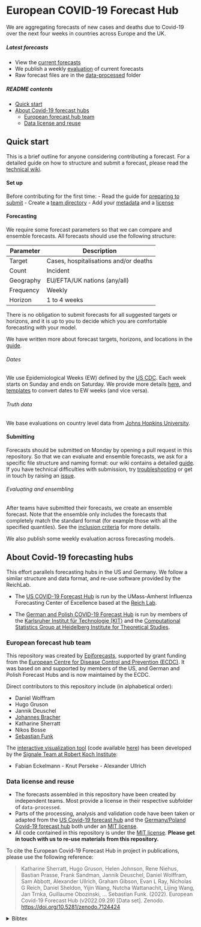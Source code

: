 
<!-- README.md is generated from README.Rmd. Please edit that file -->

# European COVID-19 Forecast Hub

We are aggregating forecasts of new cases and deaths due to Covid-19
over the next four weeks in countries across Europe and the UK.

##### Latest forecasts

  - View the [current
    forecasts](https://covid19forecasthub.eu/visualisation)
  - We publish a weekly
    [evaluation](https://covid19forecasthub.eu/reports) of current
    forecasts
  - Raw forecast files are in the
    [data-processed](https://github.com/epiforecasts/covid19-forecast-hub-europe/tree/main/data-processed)
    folder

##### README contents

  - [Quick start](#quick-start)
  - [About Covid-19 forecast hubs](#about-covid-19-forecasting-hubs)
      - [European forecast hub team](#european-forecast-hub-team)
      - [Data license and reuse](#data-license-and-reuse)

## Quick start

This is a brief outline for anyone considering contributing a forecast.
For a detailed guide on how to structure and submit a forecast, please
read the [technical wiki](../../wiki).

#### Set up

Before contributing for the first time: - Read the guide for [preparing
to submit](../../wiki/Preparing-to-submit) - Create a [team
directory](../../wiki/Creating-a-team-directory) - Add your
[metadata](../../wiki/Metadata) and a [license](../../wiki/Licensing)

#### Forecasting

We require some forecast parameters so that we can compare and ensemble
forecasts. All forecasts should use the following structure:

| Parameter | Description                           |
| --------- | ------------------------------------- |
| Target    | Cases, hospitalisations and/or deaths |
| Count     | Incident                              |
| Geography | EU/EFTA/UK nations (any/all)          |
| Frequency | Weekly                                |
| Horizon   | 1 to 4 weeks                          |

There is no obligation to submit forecasts for all suggested targets or
horizons, and it is up to you to decide which you are comfortable
forecasting with your model.

We have written more about forecast targets, horizons, and locations in
the [guide](../../wiki/Targets-and-horizons).

###### Dates

We use Epidemiological Weeks (EW) defined by the [US
CDC](https://wwwn.cdc.gov/nndss/document/MMWR_Week_overview.pdf). Each
week starts on Sunday and ends on Saturday. We provide more details
[here](../../wiki/Targets-and-horizons#date-format), and
[templates](../../template) to convert dates to EW weeks (and vice
versa).

###### Truth data

We base evaluations on country level data from [Johns Hopkins
University](https://github.com/CSSEGISandData/COVID-19/tree/master/csse_covid_19_data/csse_covid_19_time_series).

#### Submitting

Forecasts should be submitted on Monday by opening a pull request in
this repository. So that we can evaluate and ensemble forecasts, we ask
for a specific file structure and naming format: our wiki contains a
detailed [guide](../../wiki/Forecast-format). If you have technical
difficulties with submission, try
[troubleshooting](../..wiki/Troubleshooting-pull-requests) or get in
touch by raising an [issue](../issues).

###### Evaluating and ensembling

After teams have submitted their forecasts, we create an ensemble
forecast. Note that the ensemble only includes the forecasts that
completely match the standard format (for example those with all the
specified quantiles). See the [inclusion
criteria](../../wiki/Ensembling-and-evaluation) for more details.

We also publish some weekly evaluation across forecasting models.

## About Covid-19 forecasting hubs

This effort parallels forecasting hubs in the US and Germany. We follow
a similar structure and data format, and re-use software provided by the
ReichLab.

  - The [US COVID-19 Forecast
    Hub](https://github.com/reichlab/covid19-forecast-hub) is run by the
    UMass-Amherst Influenza Forecasting Center of Excellence based at
    the [Reich Lab](https://reichlab.io/).

  - The [German and Polish COVID-19 Forecast
    Hub](https://github.com/KITmetricslab/covid19-forecast-hub-de) is
    run by members of the [Karlsruher Institut für Technologie
    (KIT)](https://statistik.econ.kit.edu/index.ph) and the
    [Computational Statistics Group at Heidelberg Institute for
    Theoretical Studies](https://www.h-its.org/research/cst/).

### European forecast hub team

This repository was created by [Epiforecasts](https://epiforecasts.io),
supported by grant funding from the [European Centre for Disease Control
and Prevention (ECDC)](https://www.ecdc.europa.eu/). It was based on and
supported by members of the US, and German and Polish Forecast Hubs and
is now maintained by the ECDC.

Direct contributors to this repository include (in alphabetical order):

  - Daniel Wolffram
  - Hugo Gruson
  - Jannik Deuschel
  - [Johannes
    Bracher](https://statistik.econ.kit.edu/mitarbeiter_2902.php)
  - Katharine Sherratt
  - Nikos Bosse
  - [Sebastian
    Funk](https://www.lshtm.ac.uk/aboutus/people/funk.sebastian)

The [interactive visualization
tool](https://covid19forecasthub.eu/visualisation/) (code available
[here](https://github.com/SignaleRKI/forecast-europe)) has been
developed by the [Signale Team at Robert Koch
Institute](https://www.rki.de/EN/Content/infections/epidemiology/signals/signals_node.html):
- Fabian Eckelmann - Knut Perseke - Alexander Ullrich

### Data license and reuse

  - The forecasts assembled in this repository have been created by
    independent teams. Most provide a license in their respective
    subfolder of `data-processed`.
  - Parts of the processing, analysis and validation code have been
    taken or adapted from the [US Covid-19 forecast
    hub](https://github.com/reichlab/covid19-forecast-hub) and the
    [Germany/Poland Covid-19 forecast
    hub](https://github.com/KITmetricslab/covid19-forecast-hub-de) both
    under an [MIT
    license](https://github.com/reichlab/covid19-forecast-hub/blob/master/LICENSE).
  - All code contained in this repository is under the [MIT
    license](/LICENSE). **Please get in touch with us to re-use
    materials from this repository.**

To cite the European Covid-19 Forecast Hub in project in publications,
please use the following reference:

> Katharine Sherratt, Hugo Gruson, Helen Johnson, Rene Niehus, Bastian
> Prasse, Frank Sandman, Jannik Deuschel, Daniel Wolffram, Sam Abbott,
> Alexander Ullrich, Graham Gibson, Evan L Ray, Nicholas G Reich, Daniel
> Sheldon, Yijin Wang, Nutcha Wattanachit, Lijing Wang, Jan Trnka,
> Guillaume Obozinski, … Sebastian Funk. (2022). European Covid-19
> Forecast Hub (v2022.09.29) \[Data set\]. Zenodo.
> <https://doi.org/10.5281/zenodo.7124424>

<details>

<summary>Bibtex</summary>

``` bibtex
@dataset{katharine_sherratt_2022_7124424,
  author       = {Katharine Sherratt and
                  Hugo Gruson and
                  Helen Johnson and
                  Rene Niehus and
                  Bastian Prasse and
                  Frank Sandman and
                  Jannik Deuschel and
                  Daniel Wolffram and
                  Sam Abbott and
                  Alexander Ullrich and
                  Graham Gibson and
                  Evan L Ray and
                  Nicholas G Reich and
                  Daniel Sheldon and
                  Yijin Wang and
                  Nutcha Wattanachit and
                  Lijing Wang and
                  Jan Trnka and
                  Guillaume Obozinski and
                  Tao Sun and
                  Dorina Thanou and
                  Loic Pottier and
                  Ekaterina Krymova and
                  Maria Vittoria Barbarossa and
                  Neele Leithauser and
                  Jan Mohring and
                  Johanna Schneider and
                  Jaroslaw Wlazlo and
                  Jan Fuhrmann and
                  Berit Lange and
                  Isti Rodiah and
                  Prasith Baccam and
                  Heidi Gurung and
                  Steven Stage and
                  Bradley Suchoski and
                  Jozef Budzinski and
                  Robert Walraven and
                  Inmaculada Villanueva and
                  Vit Tucek and
                  Martin Smid and
                  Milan Zajicek and
                  Cesar Perez Alvarez and
                  Borja Reina and
                  Nikos I Bosse and
                  Sophie Meakin and
                  Pierfrancesco Alaimo Di Loro and
                  Antonello Maruotti and
                  Veronika Eclerova and
                  Andrea Kraus and
                  David Kraus and
                  Lenka Pribylova and
                  Bertsimas Dimitris and
                  Michael Lingzhi Li and
                  Soni Saksham and
                  Jonas Dehning and
                  Sebastian Mohr and
                  Viola Priesemann and
                  Grzegorz Redlarski and
                  Benjamin Bejar and
                  Giovanni Ardenghi and
                  Nicola Parolini and
                  Giovanni Ziarelli and
                  Wolfgang Bock and
                  Stefan Heyder and
                  Thomas Hotz and
                  David E Singh and
                  Miguel Guzman-Merino and
                  Jose L Aznarte and
                  David Morina and
                  Sergio Alonso and
                  Enric Alvarez and
                  Daniel Lopez and
                  Clara Prats and
                  Jan Pablo Burgard and
                  Arne Rodloff and
                  Tom Zimmermann and
                  Alexander Kuhlmann and
                  Janez Zibert and
                  Fulvia Pennoni and
                  Fabio Divino and
                  Marti Catala and
                  Gianfranco Lovison and
                  Paolo Giudici and
                  Barbara Tarantino and
                  Francesco Bartolucci and
                  Giovanna Jona Lasinio and
                  Marco Mingione and
                  Alessio Farcomeni and
                  Ajitesh Srivastava and
                  Pablo Montero-Manso and
                  Aniruddha Adiga and
                  Benjamin Hurt and
                  Bryan Lewis and
                  Madhav Marathe and
                  Przemyslaw Porebski and
                  Srinivasan Venkatramanan and
                  Rafal Bartczuk and
                  Filip Dreger and
                  Anna Gambin and
                  Krzysztof Gogolewski and
                  Magdalena Gruziel-Slomka and
                  Bartosz Krupa and
                  Antoni Moszynski and
                  Karol Niedzielewski and
                  Jedrzej Nowosielski and
                  Maciej Radwan and
                  Franciszek Rakowski and
                  Marcin Semeniuk and
                  Ewa Szczurek and
                  Jakub Zielinski and
                  Jan Kisielewski and
                  Barbara Pabjan and
                  Kirsten Holger and
                  Yuri Kheifetz and
                  Markus Scholz and
                  Marcin Bodych and
                  Maciej Filinski and
                  Radoslaw Idzikowski and
                  Tyll Krueger and
                  Tomasz Ozanski and
                  Johannes Bracher and
                  Sebastian Funk},
  title        = {European Covid-19 Forecast Hub},
  month        = sep,
  year         = 2022,
  publisher    = {Zenodo},
  version      = {v2022.09.29},
  doi          = {10.5281/zenodo.7124424},
  url          = {https://doi.org/10.5281/zenodo.7124424}
}
```

</details>
